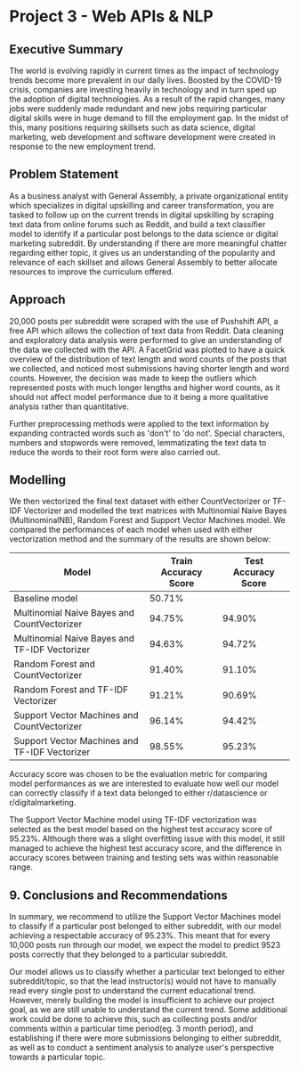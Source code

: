 # Project 3 - Web APIs & NLP


## Executive Summary

The world is evolving rapidly in current times as the impact of technology trends become more prevalent in our daily lives. Boosted by the COVID-19 crisis, companies are investing heavily in technology and in turn sped up the adoption of digital technologies. As a result of the rapid changes, many jobs were suddenly made redundant and new jobs requiring particular digital skills were in huge demand to fill the employment gap. In the midst of this, many positions requiring skillsets such as data science, digital marketing, web development and software development were created in response to the new employment trend.

## Problem Statement

As a business analyst with General Assembly, a private organizational entity which specializes in digital upskilling and career transformation, you are tasked to follow up on the current trends in digital upskilling by scraping text data from online forums such as Reddit, and build a text classifier model to identify if a particular post belongs to the data science or digital marketing subreddit. By understanding if there are more meaningful chatter regarding either topic, it gives us an understanding of the popularity and relevance of each skillset and allows General Assembly to better allocate resources to improve the curriculum offered.

## Approach

20,000 posts per subreddit were scraped with the use of Pushshift API, a free API which allows the collection of text data from Reddit. Data cleaning and exploratory data analysis were performed to give an understanding of the data we collected with the API. A FacetGrid was plotted to have a quick overview of the distribution of text length and word counts of the posts that we collected, and noticed most submissions having shorter length and word counts. However, the decision was made to keep the outliers which represented posts with much longer lengths and higher word counts, as it should not affect model performance due to it being a more qualitative analysis rather than quantitative.

Further preprocessing methods were applied to the text information by expanding contracted words such as 'don't' to 'do not'. Special characters, numbers and stopwords were removed, lemmatizating the text data to reduce the words to their root form were also carried out.

## Modelling

We then vectorized the final text dataset with either CountVectorizer or TF-IDF Vectorizer and modelled the text matrices with Multinomial Naive Bayes (MultinominalNB), Random Forest and Support Vector Machines model. We compared the performances of each model when used with either vectorization method and the summary of the results are shown below:

|Model|Train Accuracy Score|Test Accuracy Score|
|---|---|---|
|Baseline model|50.71%|
|Multinomial Naive Bayes and CountVectorizer|94.75%|94.90%|
|Multinomial Naive Bayes and TF-IDF Vectorizer|94.63%|94.72%|
|Random Forest and CountVectorizer|91.40%|91.10%|
|Random Forest and TF-IDF Vectorizer|91.21%|90.69%|
|Support Vector Machines and CountVectorizer|96.14%|94.42%|
|Support Vector Machines and TF-IDF Vectorizer|98.55%|95.23%|

Accuracy score was chosen to be the evaluation metric for comparing model performances as we are interested to evaluate how well our model can correctly classify if a text data belonged to either r/datascience or r/digitalmarketing.

The Support Vector Machine model using TF-IDF vectorization was selected as the best model based on the highest test accuracy score of 95.23%. Although there was a slight overfitting issue with this model, it still managed to achieve the highest test accuracy score, and the difference in accuracy scores between training and testing sets was within reasonable range. 

## 9. Conclusions and Recommendations

In summary, we recommend to utilize the Support Vector Machines model to classify if a particular post belonged to either subreddit, with our model achieving a respectable accuracy of 95.23%. This meant that for every 10,000 posts run through our model, we expect the model to predict 9523 posts correctly that they belonged to a particular subreddit.

Our model allows us to classify whether a particular text belonged to either subreddit/topic, so that the lead instructor(s) would not have to manually read every single post to understand the current educational trend. However, merely building the model is insufficient to achieve our project goal, as we are still unable to understand the current trend. Some additional work could be done to achieve this, such as collecting posts and/or comments within a particular time period(eg. 3 month period), and establishing if there were more submissions belonging to either subreddit, as well as to conduct a sentiment analysis to analyze user's perspective towards a particular topic.
